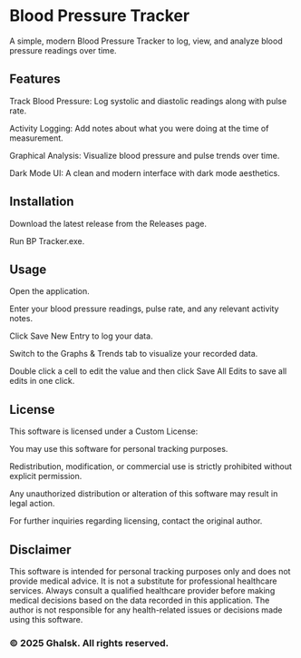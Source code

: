 # Blood Pressure Tracker

A simple, modern Blood Pressure Tracker to log, view, and analyze blood pressure readings over time.

## **Features**

Track Blood Pressure: Log systolic and diastolic readings along with pulse rate.

Activity Logging: Add notes about what you were doing at the time of measurement.

Graphical Analysis: Visualize blood pressure and pulse trends over time.

Dark Mode UI: A clean and modern interface with dark mode aesthetics.


## **Installation**

Download the latest release from the Releases page.

Run BP Tracker.exe.


## **Usage**

Open the application.

Enter your blood pressure readings, pulse rate, and any relevant activity notes.

Click Save New Entry to log your data.

Switch to the Graphs & Trends tab to visualize your recorded data.

Double click a cell to edit the value and then click Save All Edits to save all edits in one click.


## **License**

This software is licensed under a Custom License:

You may use this software for personal tracking purposes.

Redistribution, modification, or commercial use is strictly prohibited without explicit permission.

Any unauthorized distribution or alteration of this software may result in legal action.

For further inquiries regarding licensing, contact the original author.

## **Disclaimer**

This software is intended for personal tracking purposes only and does not provide medical advice. It is not a substitute for professional healthcare services. Always consult a qualified healthcare provider before making medical decisions based on the data recorded in this application. The author is not responsible for any health-related issues or decisions made using this software.

### © 2025 Ghalsk. All rights reserved.


